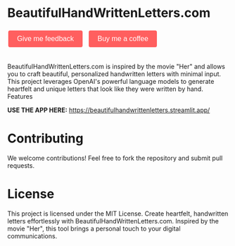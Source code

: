 # BeautifulHandWrittenLetters.com

<div style="display: flex; gap: 10px;">
        <a href="https://x.com/soundhumor" target="_blank">
            <button style="background-color: #FF5F5F; color: white; border: none; padding: 10px 20px; text-align: center; text-decoration: none; display: inline-block; font-size: 16px; margin: 4px 2px; cursor: pointer; border-radius: 4px;">Give me feedback</button>
        </a>
        <a href="https://buymeacoffee.com/tanulmittal" target="_blank">
            <button style="background-color: #FF5F5F; color: white; border: none; padding: 10px 20px; text-align: center; text-decoration: none; display: inline-block; font-size: 16px; margin: 4px 2px; cursor: pointer; border-radius: 4px;">Buy me a coffee</button>
        </a>
    </div><br>



BeautifulHandWrittenLetters.com is inspired by the movie "Her" and allows you to craft beautiful, personalized handwritten letters with minimal input. This project leverages OpenAI's powerful language models to generate heartfelt and unique letters that look like they were written by hand.
Features

**USE THE APP HERE:** https://beautifulhandwrittenletters.streamlit.app/


# Contributing

We welcome contributions! Feel free to fork the repository and submit pull requests.

# License

This project is licensed under the MIT License. Create heartfelt, handwritten letters effortlessly with BeautifulHandWrittenLetters.com. Inspired by the movie "Her", this tool brings a personal touch to your digital communications.
